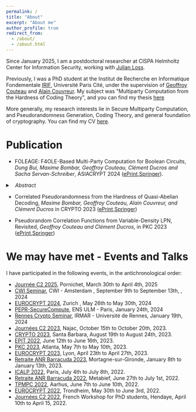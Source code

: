 ```yaml
---
permalink: /
title: "About"
excerpt: "About me"
author_profile: true
redirect_from: 
  - /about/
  - /about.html
---
```


Since January 2025, I am a postdoctoral researcher at CISPA Helmholtz Center for Information Security, working with [Julian Loss](https://www.julianloss.com/).

Previously, I was a PhD student at the Institut de Recherche en Informatique Fondementale [IRIF](https://www.irif.fr/), Université Paris Cité, under the supervision of [Geoffroy Couteau](https://geoffroycouteau.github.io/) and [Alain Couvreur](http://www.lix.polytechnique.fr/Labo/Alain.Couvreur/).
My subject was "Multiparty Computation from the Hardness of Coding Theory", and you can find my thesis [here](https://theses.hal.science/tel-04889558/)

 More generally, my research interests lie in Secure Multiparty Computation, and Pseudorandomness Generation, Coding Theory, and general foundation of cryptography. You can find my CV [here](/CV_Clement_Ducros.pdf).

Publication
======

- FOLEAGE: F4OLE-Based Multi-Party Computation for Boolean Circuits, *Dung Bui, Maxime Bombar, Geoffroy Couteau, Clément Ducros and Sacha Servan-Schreiber*, ASIACRYPT 2024 ([ePrint](https://eprint.iacr.org/2024/429.pdf),[Springer](https://link.springer.com/chapter/10.1007/978-981-96-0938-3_3)).
<details>
  <summary><em style="margin-left: 10px;">Abstract</em></summary>
  <p  style="margin-left: 20px;"><em> ecure Multi-party Computation (MPC) allows two or more parties to compute
any public function over their privately-held inputs, without revealing any information be-
yond the result of the computation. Modern protocols for MPC generate a large amount of
input-independent preprocessing material called multiplication triples, in an offline phase. This
preprocessing can later be used by the parties to efficiently instantiate an input-dependent
online phase computing the function.
To date, the state-of-the-art secure multi-party computation protocols in the preprocessing
model are tailored to secure computation of arithmetic circuits over large fields and require
little communication in the preprocessing phase, typically O(N ·m) to generate m triples among
N parties. In contrast, when it comes to computing preprocessing for computations that are
naturally represented as Boolean circuits, the state-of-the-art techniques have not evolved since
the 1980s, and in particular, require every pair of parties to execute a large number of oblivious
transfers before interacting to convert them to N -party triples, which induces an Ω(N 2 · m)
communication overhead.
In this paper, we introduce F4OLEAGE, which addresses this gap by introducing an efficient
preprocessing protocol tailored to Boolean circuits, with semi-honest security and tolerating
N − 1 corruptions. F4OLEAGE has excellent concrete performance: It generates m multiplication
triples over F2 using only N · m + O(N 2 · log m) bits of communication for N -parties, and can
concretely produce over 12 million triples per second in the 2-party setting on one core of a
commodity machine. Our result builds upon an efficient Pseudorandom Correlation Generator
(PCG) for multiplication triples over the field F4. Roughly speaking, a PCG enables parties to
stretch a short seed into a large number of pseudorandom correlations non-interactively, which
greatly improves the efficiency of the offline phase in MPC protocols. This is achieved by intro-
ducing a number of protocol-level, algorithmic-level, and implementation-level optimizations on
the recent PCG construction of Bombar et al. (Crypto 2023) from the Quasi-Abelian Syndrome
Decoding assumption.</em></p>
</details>


-  Correlated Pseudorandomness from the Hardness of Quasi-Abelian Decoding, *Maxime Bombar, Geoffroy Couteau, Alain Couvreur, and Clément Ducros* in CRYPTO 2023 ([ePrint](https://eprint.iacr.org/2023/845.pdf),[Springer](https://link.springer.com/chapter/10.1007/978-3-031-38551-3_18))

- Pseudorandom Correlation Functions from Variable-Density LPN, Revisited, *Geoffroy Couteau and Clément Ducros*, in PKC 2023 ([ePrint](https://eprint.iacr.org/2023/650.pdf),[Springer](https://link.springer.com/chapter/10.1007/978-3-031-31371-4_8))


We may have met - Events and Talks
======

I have participated in the following events, in the antichronological order:
- [Journée C2 2025](https://barracuda.inria.fr/fr/),  Pornichet, March 30th to April 4th, 2025
- [CWI Seminar](https://projects.cwi.nl/crypto/),  CWI - Amsterdam , September 9th to September 13th, , 2024
- [EUROCRYPT 2024](https://eurocrypt.iacr.org/2024/), Zurich , May 26th to May 30th, 2024
- [PEPR-SecureCompute](https://www.pepr-cybersecurite.fr/projet/securecompute/), ENS ULM - Paris, January 24th, 2024
- [Rennes Crypto Seminar](https://www.creachlabs.fr/en/seminars-keeping-date-latest-research/cryptography-seminar),  IRMAR - Université de Rennes, January 19th, 2024
- [Journées C2 2023](https://indico.math.cnrs.fr/event/9364/), Najac, October 15th to October 20th, 2023.
- [CRYPTO 2023](https://crypto.iacr.org/2023/), Santa Barbara, August 19th to August 24th, 2023.
- [EPIT 2022](https://epit2023.sciencesconf.org/), June 12th to June 16th, 2023.  
- [PKC 2023](https://pkc.iacr.org/2023/), Atlanta, May 7th to May 10th, 2023.
- [EUROCRYPT 2023](https://eurocrypt.iacr.org/2023/), Lyon, April 23th to April 27th, 2023.
- [Retraite ANR Barracuda 2023](https://barracuda.inria.fr/fr/), Mortagne-sur-Gironde, January 8th to January 13th, 2023.
- [ICALP 2022](https://icalp2022.irif.fr/), Paris, July 4th to July 8th, 2022.
- [Retraite ANR Barracuda 2022](https://barracuda.inria.fr/fr/), Metabief, June 27th to July 1st, 2022.
- [TPMPC 2022](https://www.multipartycomputation.com/tpmpc-2022), Aarhus, June 7th to June 10th, 2022.
- [EUROCRYPT 2022](https://eurocrypt.iacr.org/2022/), Trondheim, May 30th to June 3rd, 2022.
- [Journées C2 2022](http://jc2-2022.inria.fr/fr/), French Workshop for PhD students, Hendaye, April 10th to April 15, 2022.




